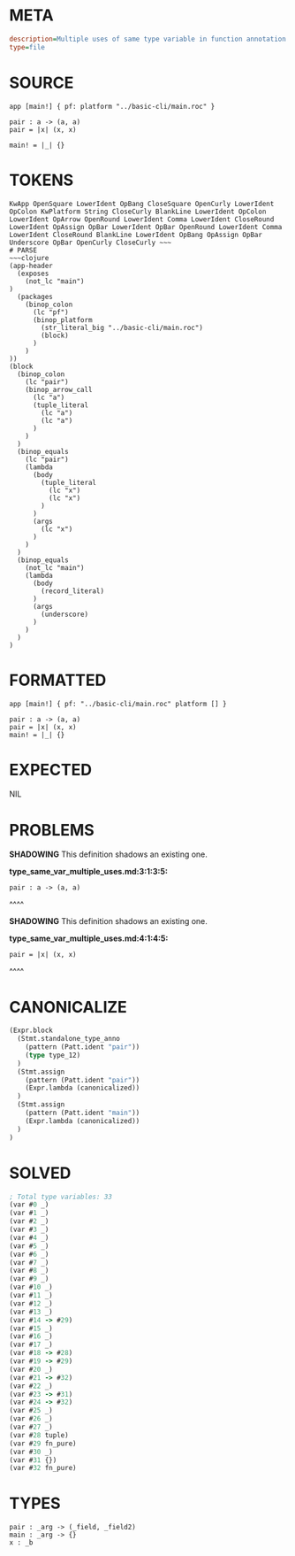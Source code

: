 # META
~~~ini
description=Multiple uses of same type variable in function annotation
type=file
~~~
# SOURCE
~~~roc
app [main!] { pf: platform "../basic-cli/main.roc" }

pair : a -> (a, a)
pair = |x| (x, x)

main! = |_| {}
~~~
# TOKENS
~~~text
KwApp OpenSquare LowerIdent OpBang CloseSquare OpenCurly LowerIdent OpColon KwPlatform String CloseCurly BlankLine LowerIdent OpColon LowerIdent OpArrow OpenRound LowerIdent Comma LowerIdent CloseRound LowerIdent OpAssign OpBar LowerIdent OpBar OpenRound LowerIdent Comma LowerIdent CloseRound BlankLine LowerIdent OpBang OpAssign OpBar Underscore OpBar OpenCurly CloseCurly ~~~
# PARSE
~~~clojure
(app-header
  (exposes
    (not_lc "main")
)
  (packages
    (binop_colon
      (lc "pf")
      (binop_platform
        (str_literal_big "../basic-cli/main.roc")
        (block)
      )
    )
))
(block
  (binop_colon
    (lc "pair")
    (binop_arrow_call
      (lc "a")
      (tuple_literal
        (lc "a")
        (lc "a")
      )
    )
  )
  (binop_equals
    (lc "pair")
    (lambda
      (body
        (tuple_literal
          (lc "x")
          (lc "x")
        )
      )
      (args
        (lc "x")
      )
    )
  )
  (binop_equals
    (not_lc "main")
    (lambda
      (body
        (record_literal)
      )
      (args
        (underscore)
      )
    )
  )
)
~~~
# FORMATTED
~~~roc
app [main!] { pf: "../basic-cli/main.roc" platform [] }

pair : a -> (a, a)
pair = |x| (x, x)
main! = |_| {}
~~~
# EXPECTED
NIL
# PROBLEMS
**SHADOWING**
This definition shadows an existing one.

**type_same_var_multiple_uses.md:3:1:3:5:**
```roc
pair : a -> (a, a)
```
^^^^


**SHADOWING**
This definition shadows an existing one.

**type_same_var_multiple_uses.md:4:1:4:5:**
```roc
pair = |x| (x, x)
```
^^^^


# CANONICALIZE
~~~clojure
(Expr.block
  (Stmt.standalone_type_anno
    (pattern (Patt.ident "pair"))
    (type type_12)
  )
  (Stmt.assign
    (pattern (Patt.ident "pair"))
    (Expr.lambda (canonicalized))
  )
  (Stmt.assign
    (pattern (Patt.ident "main"))
    (Expr.lambda (canonicalized))
  )
)
~~~
# SOLVED
~~~clojure
; Total type variables: 33
(var #0 _)
(var #1 _)
(var #2 _)
(var #3 _)
(var #4 _)
(var #5 _)
(var #6 _)
(var #7 _)
(var #8 _)
(var #9 _)
(var #10 _)
(var #11 _)
(var #12 _)
(var #13 _)
(var #14 -> #29)
(var #15 _)
(var #16 _)
(var #17 _)
(var #18 -> #28)
(var #19 -> #29)
(var #20 _)
(var #21 -> #32)
(var #22 _)
(var #23 -> #31)
(var #24 -> #32)
(var #25 _)
(var #26 _)
(var #27 _)
(var #28 tuple)
(var #29 fn_pure)
(var #30 _)
(var #31 {})
(var #32 fn_pure)
~~~
# TYPES
~~~roc
pair : _arg -> (_field, _field2)
main : _arg -> {}
x : _b
~~~
